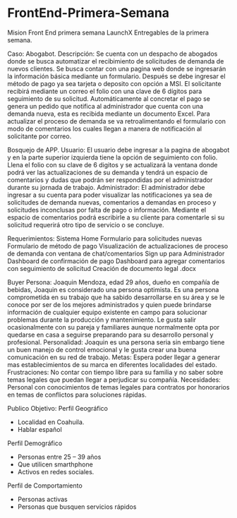 # FrontEnd-Primera-Semana
Mision Front End primera semana LaunchX
Entregables de la primera semana.

Caso: Abogabot.
Descripción: Se cuenta con un despacho de abogados donde se busca automatizar el recibimiento de solicitudes de demanda de nuevos clientes. Se busca contar con una pagina web donde se ingresarán la información básica mediante un formulario. Después se debe ingresar el método de pago ya sea tarjeta o deposito con opción a MSI. 
El solicitante recibirá mediante un correo el folio con una clave de 6 dígitos para seguimiento de su solicitud. 
Automáticamente al concretar el pago se genera un pedido que notifica al administrador que cuenta con una demanda nueva, esta es recibida mediante un documento Excel. Para actualizar el proceso de demanda se va retroalimentando el formulario con modo de comentarios los cuales llegan a manera de notificación al solicitante por correo. 

Bosquejo de APP.
Usuario: El usuario debe ingresar a la pagina de abogabot y en la parte superior izquierda tiene la opción de seguimiento con folio. Llena el folio con su clave de 6 digitos y se actualizará la ventana donde podrá ver las actualizaciones de su demanda y tendrá un espacio de comentarios y dudas que podrán ser respondidas por el administrador durante su jornada de trabajo.
Administrador: El administrador debe ingresar a su cuenta para poder visualizar las notificaciones ya sea de solicitudes de demanda nuevas, comentarios a demandas en proceso y solicitudes inconclusas por falta de pago o información. Mediante el espacio de comentarios podrá escribirle a su cliente para comentarle si su solicitud requerirá otro tipo de servicio o se concluye.

Requerimientos:
Sistema Home
Formulario para solicitudes nuevas
Formulario de método de pago
Visualización de actualizaciones de proceso de demanda con ventana de chat/comentarios
Sign up para Administrador
Dashboard de confirmación de pago
Dashboard para agregar comentarios con seguimiento de solicitud
Creación de documento legal .docx

Buyer Persona:
Joaquin Mendoza, edad 29 años, dueño en compañía de bebidas, Joaquin es considerado una persona optimista. Es una persona comprometida en su trabajo que ha sabido desarrollarse en su área  y se le conoce por ser de los mejores administrados y quien puede brindarse información de cualquier equipo existente en campo para solucionar problemas durante la producción y mantenimiento. Le gusta salir ocasionalmente con su pareja y familiares aunque normalmente opta por quedarse en casa a seguirse preparando para su desarrollo personal y profesional. 
Personalidad: Joaquin es una persona seria sin embargo tiene un buen manejo de control emocional y le gusta crear una buena comunicación en su red de trabajo.
Metas: Espera poder llegar a generar mas establecimientos de su marca en diferentes localidades del estado.
Frustraciones: No contar con tiempo libre para su familia y no saber sobre temas legales que puedan llegar a perjudicar su compañía.
Necesidades: Personal con conocimientos de temas legales para contratos por honorarios en temas de conflictos para soluciones rápidas.

Publico Objetivo:
Perfil Geográfico
-	Localidad en Coahuila.
-	Hablar español


Perfil Demográfico
-	Personas entre 25 – 39 años
-	Que utilicen smarthphone
-	Activos en redes sociales.

Perfil de Comportamiento
-	Personas activas
-	Personas que busquen servicios rápidos
